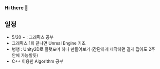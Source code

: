 ### Hi there 👋

## 일정
- 5/20 ~ : 그래픽스 공부
- 그래픽스 1회 끝나면 Unreal Engine 기초
- 병행 : Unity2D로 플랫포머 하나 만들어보기 (간단하게 제작하면 길게 잡아도 2주 안에 가능할듯)
- C++ 이용한 Algorithm 공부  
